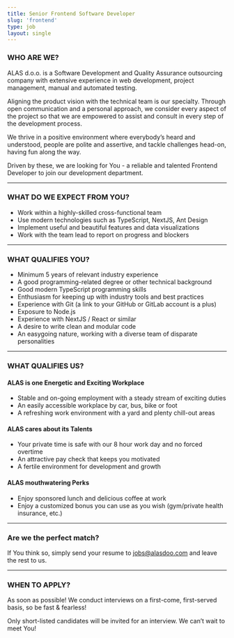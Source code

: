 ```yaml
---
title: Senior Frontend Software Developer
slug: 'frontend'
type: job
layout: single
---
```


### WHO ARE WE?

ALAS d.o.o. is a Software Development and Quality Assurance outsourcing company with extensive experience in web development, project management, manual and automated testing.

Aligning the product vision with the technical team is our specialty. Through open communication and a personal approach, we consider every aspect of the project so that we are empowered to assist and consult in every step of the development process.

We thrive in a positive environment where everybody’s heard and understood, people are polite and assertive, and tackle challenges head-on, having fun along the way.

Driven by these, we are looking for You - a reliable and talented Frontend Developer to join our development department.

---

### WHAT DO WE EXPECT FROM YOU?

- Work within a highly-skilled cross-functional team
- Use modern technologies such as TypeScript, NextJS, Ant Design
- Implement useful and beautiful features and data visualizations
- Work with the team lead to report on progress and blockers

---

### WHAT QUALIFIES YOU?

- Minimum 5 years of relevant industry experience
- A good programming-related degree or other technical background
- Good modern TypeScript programming skills
- Enthusiasm for keeping up with industry tools and best practices
- Experience with Git (a link to your GitHub or GitLab account is a plus)
- Exposure to Node.js
- Experience with NextJS / React or similar
- A desire to write clean and modular code
- An easygoing nature, working with a diverse team of disparate personalities

---

### WHAT QUALIFIES US?

#### ALAS is one Energetic and Exciting Workplace

- Stable and on-going employment with a steady stream of exciting duties
- An easily accessible workplace by car, bus, bike or foot
- A refreshing work environment with a yard and plenty chill-out areas

#### ALAS cares about its Talents

- Your private time is safe with our 8 hour work day and no forced overtime
- An attractive pay check that keeps you motivated
- A fertile environment for development and growth

#### ALAS mouthwatering Perks

- Enjoy sponsored lunch and delicious coffee at work
- Enjoy a customized bonus you can use as you wish (gym/private health insurance, etc.)

---

### Are we the perfect match?

If You think so, simply send your resume to <jobs@alasdoo.com> and leave the rest to us.

---

### WHEN TO APPLY?

As soon as possible!
We conduct interviews on a first-come, first-served basis, so be fast & fearless!

Only short-listed candidates will be invited for an interview. We can’t wait to meet You!
